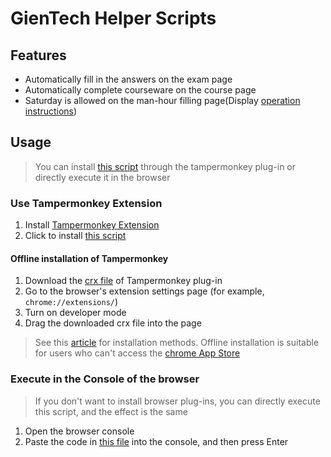# GienTech Helper Scripts

## Features
- Automatically fill in the answers on the exam page
- Automatically complete courseware on the course page
- Saturday is allowed on the man-hour filling page(Display [operation instructions](https://ilearn.gientech.com/courseMain?courseId=3932#courseWareListPC))

## Usage
> You can install [this script](https://github.com/SublimeCT/gitentech-helper-scripts/raw/main/dist/gientech-helper-scripts.user.js) through the tampermonkey plug-in or directly execute it in the browser

### Use Tampermonkey Extension
1. Install [Tampermonkey Extension](https://www.tampermonkey.net/index.php)
2. Click to install [this script](https://github.com/SublimeCT/gitentech-helper-scripts/raw/main/dist/gientech-helper-scripts.user.js)

#### Offline installation of Tampermonkey

1. Download the [crx file](https://www.tampermonkey.net/crx/tampermonkey_stable.crx) of Tampermonkey plug-in
2. Go to the browser's extension settings page (for example, `chrome://extensions/`)
3. Turn on developer mode
4. Drag the downloaded crx file into the page

> See this [article](https://blog.csdn.net/m0_62278919/article/details/134694359) for installation methods. Offline installation is suitable for users who can't access the [chrome App Store](https://chromewebstore.google.com/)

### Execute in the Console of the browser
> If you don't want to install browser plug-ins, you can directly execute this script, and the effect is the same

1. Open the browser console
2. Paste the code in [this file](https://github.com/SublimeCT/gitentech-helper-scripts/blob/main/dist/gientech-helper-scripts.user.js) into the console, and then press Enter
